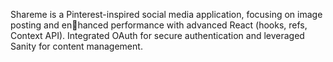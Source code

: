 Shareme is a Pinterest-inspired social media application, focusing on image posting and enhanced performance with advanced React (hooks, refs, Context API). Integrated OAuth for secure authentication and leveraged Sanity for content management.
